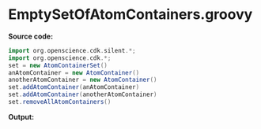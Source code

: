 # EmptySetOfAtomContainers.groovy
**Source code:**
```groovy
import org.openscience.cdk.silent.*;
import org.openscience.cdk.*;
set = new AtomContainerSet()
anAtomContainer = new AtomContainer()
anotherAtomContainer = new AtomContainer()
set.addAtomContainer(anAtomContainer)
set.addAtomContainer(anotherAtomContainer)
set.removeAllAtomContainers()
```
**Output:**
```plain
```
